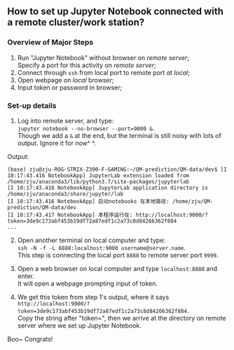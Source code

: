 ## How to set up Jupyter Notebook connected with a remote cluster/work station? 

### Overview of Major Steps 
1. Run "Jupyter Notebook" without browser on *remote server*;  
   Specify a port for this activity on *remote server*;  
2. Connect through `ssh` from local port to remote port *at local*;  
3. Open webpage on *local* browser;
4. Input token or password in browser;  

### Set-up details  
1. Log into remote server, and type:  
`jupyter notebook --no-browser --port=9000 &`.  
Though we add a `&` at the end, but the terminal is still noisy with lots of output. Ignore it for now^ ^.  

Output:  
```
(base) zju@zju-ROG-STRIX-Z390-F-GAMING:~/QM-prediction/QM-data/dev$ [I 10:17:43.416 NotebookApp] JupyterLab extension loaded from /home/zju/anaconda3/lib/python3.7/site-packages/jupyterlab
[I 10:17:43.416 NotebookApp] JupyterLab application directory is /home/zju/anaconda3/share/jupyter/lab
[I 10:17:43.416 NotebookApp] 启动notebooks 在本地路径: /home/zju/QM-prediction/QM-data/dev
[I 10:17:43.417 NotebookApp] 本程序运行在: http://localhost:9000/?token=3de9c173abf453b19df72a87edf1c2a73c8d84266362f884
...
```

2. Open another terminal on local computer and type:  
`ssh -N -f -L 8888:localhost:9000 username@server.name`.   
This step is connecting the local port `8888` to remote server port `9999`.  

3. Open a web browser on local computer and type `localhost:8888` and enter.  
It will open a webpage prompting input of token. 

4. We get this token from step 1's output, where it says   
`http://localhost:9000/?token=3de9c173abf453b19df72a87edf1c2a73c8d84266362f884`.   
Copy the string after "token=", then we arrive at the directory on remote server where we set up Jupyter Notebook. 


Boo~ Congrats!
